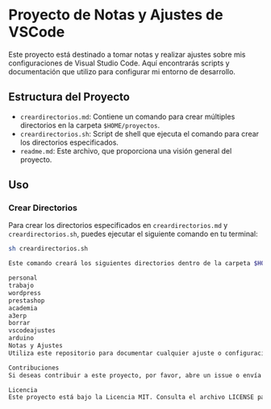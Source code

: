 # Proyecto de Notas y Ajustes de VSCode

Este proyecto está destinado a tomar notas y realizar ajustes sobre mis configuraciones de Visual Studio Code. Aquí encontrarás scripts y documentación que utilizo para configurar mi entorno de desarrollo.

## Estructura del Proyecto

- `creardirectorios.md`: Contiene un comando para crear múltiples directorios en la carpeta `$HOME/proyectos`.
- `creardirectorios.sh`: Script de shell que ejecuta el comando para crear los directorios especificados.
- `readme.md`: Este archivo, que proporciona una visión general del proyecto.

## Uso

### Crear Directorios

Para crear los directorios especificados en `creardirectorios.md` y `creardirectorios.sh`, puedes ejecutar el siguiente comando en tu terminal:

```sh
sh creardirectorios.sh

Este comando creará los siguientes directorios dentro de la carpeta $HOME/proyectos:

personal
trabajo
wordpress
prestashop
academia
a3erp
borrar
vscodeajustes
arduino
Notas y Ajustes
Utiliza este repositorio para documentar cualquier ajuste o configuración que realices en Visual Studio Code. Puedes agregar más archivos Markdown o scripts según sea necesario.

Contribuciones
Si deseas contribuir a este proyecto, por favor, abre un issue o envía un pull request con tus sugerencias y mejoras.

Licencia
Este proyecto está bajo la Licencia MIT. Consulta el archivo LICENSE para más detalles.